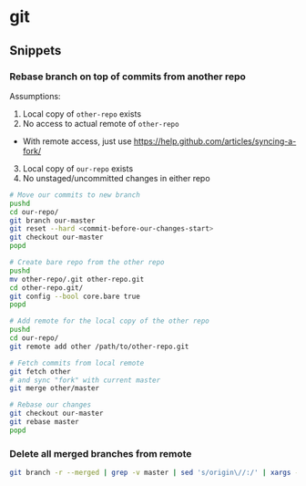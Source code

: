 # git

## Snippets

### Rebase branch on top of commits from another repo

Assumptions:

1. Local copy of `other-repo` exists
2. No access to actual remote of `other-repo`
  * With remote access, just use <https://help.github.com/articles/syncing-a-fork/>
3. Local copy of `our-repo` exists
4. No unstaged/uncommitted changes in either repo

```sh
# Move our commits to new branch
pushd
cd our-repo/
git branch our-master
git reset --hard <commit-before-our-changes-start>
git checkout our-master
popd

# Create bare repo from the other repo
pushd
mv other-repo/.git other-repo.git
cd other-repo.git/
git config --bool core.bare true
popd

# Add remote for the local copy of the other repo
pushd
cd our-repo/
git remote add other /path/to/other-repo.git

# Fetch commits from local remote
git fetch other
# and sync "fork" with current master
git merge other/master

# Rebase our changes
git checkout our-master
git rebase master
popd
```

### Delete all merged branches from remote

```sh
git branch -r --merged | grep -v master | sed 's/origin\//:/' | xargs -n 1 git push origin
```

